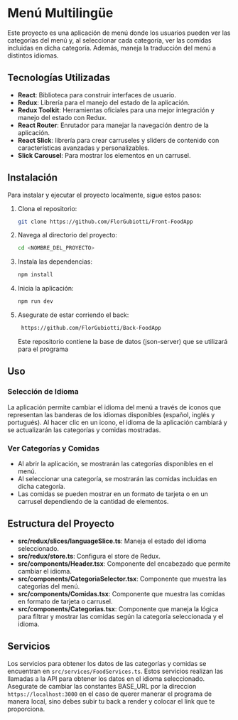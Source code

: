 # Menú Multilingüe

Este proyecto es una aplicación de menú donde los usuarios pueden ver las categorías del menú y, al seleccionar cada categoría, ver las comidas incluidas en dicha categoría. Además, maneja la traducción del menú a distintos idiomas.

## Tecnologías Utilizadas

- **React**: Biblioteca para construir interfaces de usuario.
- **Redux**: Librería para el manejo del estado de la aplicación.
- **Redux Toolkit**: Herramientas oficiales para una mejor integración y manejo del estado con Redux.
- **React Router**: Enrutador para manejar la navegación dentro de la aplicación.
- **React Slick**: librería para crear carruseles y sliders de contenido con características avanzadas y personalizables.
- **Slick Carousel**: Para mostrar los elementos en un carrusel.

## Instalación

Para instalar y ejecutar el proyecto localmente, sigue estos pasos:

1. Clona el repositorio:
    ```sh
    git clone https://github.com/FlorGubiotti/Front-FoodApp
    ```

2. Navega al directorio del proyecto:
    ```sh
    cd <NOMBRE_DEL_PROYECTO>
    ```

3. Instala las dependencias:
    ```sh
    npm install
    ```
4. Inicia la aplicación:
    ```sh
    npm run dev
    ```
5. Asegurate de estar corriendo el back:
   ```sh
    https://github.com/FlorGubiotti/Back-FoodApp
   ```
   Este repositorio contiene la base de datos (json-server) que se utilizará para el programa 

## Uso

### Selección de Idioma

La aplicación permite cambiar el idioma del menú a través de iconos que representan las banderas de los idiomas disponibles (español, inglés y portugués). Al hacer clic en un icono, el idioma de la aplicación cambiará y se actualizarán las categorías y comidas mostradas.

### Ver Categorías y Comidas

- Al abrir la aplicación, se mostrarán las categorías disponibles en el menú.
- Al seleccionar una categoría, se mostrarán las comidas incluidas en dicha categoría.
- Las comidas se pueden mostrar en un formato de tarjeta o en un carrusel dependiendo de la cantidad de elementos.

## Estructura del Proyecto

- **src/redux/slices/languageSlice.ts**: Maneja el estado del idioma seleccionado.
- **src/redux/store.ts**: Configura el store de Redux.
- **src/components/Header.tsx**: Componente del encabezado que permite cambiar el idioma.
- **src/components/CategoriaSelector.tsx**: Componente que muestra las categorías del menú.
- **src/components/Comidas.tsx**: Componente que muestra las comidas en formato de tarjeta o carrusel.
- **src/components/Categorias.tsx**: Componente que maneja la lógica para filtrar y mostrar las comidas según la categoría seleccionada y el idioma.

## Servicios

Los servicios para obtener los datos de las categorías y comidas se encuentran en `src/services/FoodServices.ts`. Estos servicios realizan las llamadas a la API para obtener los datos en el idioma seleccionado.
Asegurate de cambiar las constantes BASE_URL por la direccion `https://localhost:3000` en el caso de querer manerar el programa de manera local, sino debes subir tu back a render y colocar el link que te proporciona.

